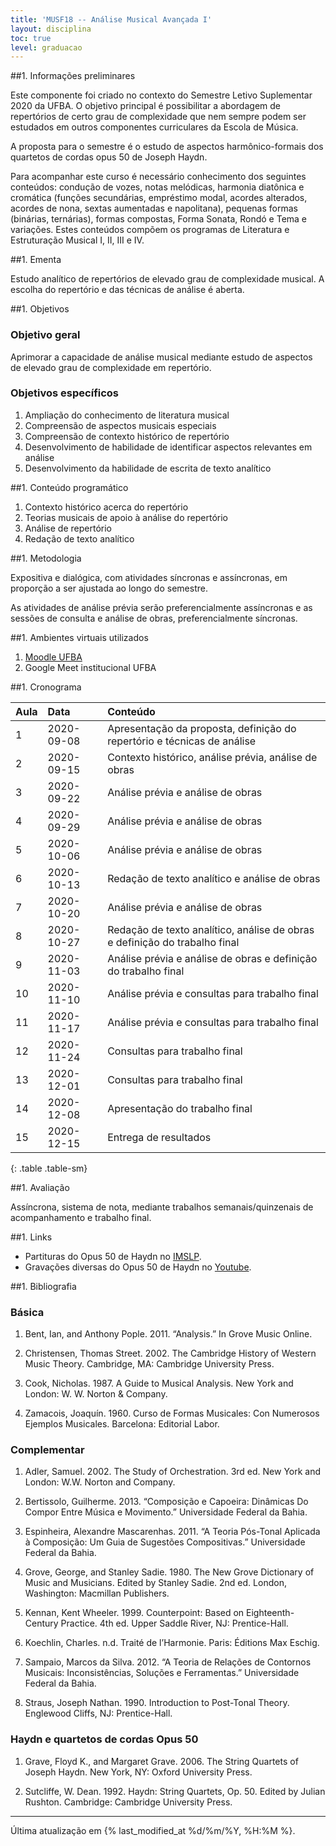 ```yaml
---
title: 'MUSF18 -- Análise Musical Avançada I'
layout: disciplina
toc: true
level: graduacao
---
```


##1. Informações preliminares

Este componente foi criado no contexto do Semestre Letivo Suplementar
2020 da UFBA. O objetivo principal é possibilitar a abordagem de
repertórios de certo grau de complexidade que nem sempre podem ser
estudados em outros componentes curriculares da Escola de Música.

A proposta para o semestre é o estudo de aspectos harmônico-formais
dos quartetos de cordas opus 50 de Joseph Haydn.

Para acompanhar este curso é necessário conhecimento dos seguintes
conteúdos: condução de vozes, notas melódicas, harmonia diatônica e
cromática (funções secundárias, empréstimo modal, acordes alterados,
acordes de nona, sextas aumentadas e napolitana), pequenas formas
(binárias, ternárias), formas compostas, Forma Sonata, Rondó e Tema e
variações. Estes conteúdos compõem os programas de Literatura e
Estruturação Musical I, II, III e IV.

##1. Ementa

Estudo analítico de repertórios de elevado grau de complexidade
musical. A escolha do repertório e das técnicas de análise é aberta.

##1. Objetivos

### Objetivo geral

Aprimorar a capacidade de análise musical mediante estudo de aspectos de elevado grau de complexidade em repertório.

### Objetivos específicos

1. Ampliação do conhecimento de literatura musical
2. Compreensão de aspectos musicais especiais
3. Compreensão de contexto histórico de repertório
4. Desenvolvimento de habilidade de identificar aspectos relevantes em análise
5. Desenvolvimento da habilidade de escrita de texto analítico

##1. Conteúdo programático

1. Contexto histórico acerca do repertório
1. Teorias musicais de apoio à análise do repertório
1. Análise de repertório
1. Redação de texto analítico

##1. Metodologia

Expositiva e dialógica, com atividades síncronas e assíncronas, em
proporção a ser ajustada ao longo do semestre.

As atividades de análise prévia serão preferencialmente assíncronas e
as sessões de consulta e análise de obras, preferencialmente
síncronas.

##1. Ambientes virtuais utilizados

1. [Moodle UFBA](https://ava.ufba.br/course/view.php?id=13553)
1. Google Meet institucional UFBA

##1. Cronograma

| Aula | Data       | Conteúdo                                                                   |
|:-----|:-----------|:---------------------------------------------------------------------------|
| 1    | 2020-09-08 | Apresentação da proposta, definição do repertório e técnicas de análise    |
| 2    | 2020-09-15 | Contexto histórico, análise prévia, análise de obras                       |
| 3    | 2020-09-22 | Análise prévia e análise de obras                                          |
| 4    | 2020-09-29 | Análise prévia e análise de obras                                          |
| 5    | 2020-10-06 | Análise prévia e análise de obras                                          |
| 6    | 2020-10-13 | Redação de texto analítico e análise de obras                              |
| 7    | 2020-10-20 | Análise prévia e análise de obras                                          |
| 8    | 2020-10-27 | Redação de texto analítico, análise de obras e definição do trabalho final |
| 9    | 2020-11-03 | Análise prévia e análise de obras e definição do trabalho final            |
| 10   | 2020-11-10 | Análise prévia e consultas para trabalho final                             |
| 11   | 2020-11-17 | Análise prévia e consultas para trabalho final                             |
| 12   | 2020-11-24 | Consultas para trabalho final                                              |
| 13   | 2020-12-01 | Consultas para trabalho final                                              |
| 14   | 2020-12-08 | Apresentação do trabalho final                                             |
| 15   | 2020-12-15 | Entrega de resultados                                                      |
{: .table .table-sm}

##1. Avaliação

Assíncrona, sistema de nota, mediante trabalhos semanais/quinzenais de
acompanhamento e trabalho final.

<!-- ##1. Trabalhos -->

<!-- ##1. Recursos disponíveis -->

##1. Links

- Partituras do Opus 50 de Haydn no [IMSLP](https://imslp.org/wiki/String_Quartets,_Op.50_(Haydn,_Joseph)).
- Gravações diversas do Opus 50 de Haydn no [Youtube](https://www.youtube.com/results?search_query=haydn+op.50).

##1. Bibliografia

### Básica

1. Bent, Ian, and Anthony Pople. 2011. “Analysis.” In Grove Music
   Online.

1. Christensen, Thomas Street. 2002. The Cambridge History of Western
   Music Theory. Cambridge, MA: Cambridge University Press.

1. Cook, Nicholas. 1987. A Guide to Musical Analysis. New York and
   London: W. W. Norton & Company.

1. Zamacois, Joaquín. 1960. Curso de Formas Musicales: Con Numerosos
   Ejemplos Musicales. Barcelona: Editorial Labor.

### Complementar

1. Adler, Samuel. 2002. The Study of Orchestration. 3rd ed. New York
   and London: W.W. Norton and Company.

1. Bertissolo, Guilherme. 2013. “Composição e Capoeira: Dinâmicas Do
   Compor Entre Música e Movimento.” Universidade Federal da Bahia.

1. Espinheira, Alexandre Mascarenhas. 2011. “A Teoria Pós-Tonal
   Aplicada à Composição: Um Guia de Sugestões Compositivas.”
   Universidade Federal da Bahia.

1. Grove, George, and Stanley Sadie. 1980. The New Grove Dictionary of
   Music and Musicians. Edited by Stanley Sadie. 2nd ed. London,
   Washington: Macmillan Publishers.

1. Kennan, Kent Wheeler. 1999. Counterpoint: Based on
   Eighteenth-Century Practice. 4th ed. Upper Saddle River, NJ:
   Prentice-Hall.

1. Koechlin, Charles. n.d. Traité de l’Harmonie. Paris: Éditions Max
   Eschig.

1. Sampaio, Marcos da Silva. 2012. “A Teoria de Relações de Contornos
   Musicais: Inconsistências, Soluções e Ferramentas.” Universidade
   Federal da Bahia.

1. Straus, Joseph Nathan. 1990. Introduction to Post-Tonal
   Theory. Englewood Cliffs, NJ: Prentice-Hall.

### Haydn e quartetos de cordas Opus 50

1. Grave, Floyd K., and Margaret Grave. 2006. The String Quartets of
   Joseph Haydn. New York, NY: Oxford University
   Press.

1. Sutcliffe, W. Dean. 1992. Haydn: String Quartets, Op. 50. Edited by
   Julian Rushton. Cambridge: Cambridge University Press.

<hr>

Última atualização em {% last_modified_at %d/%m/%Y, %H:%M %}.
